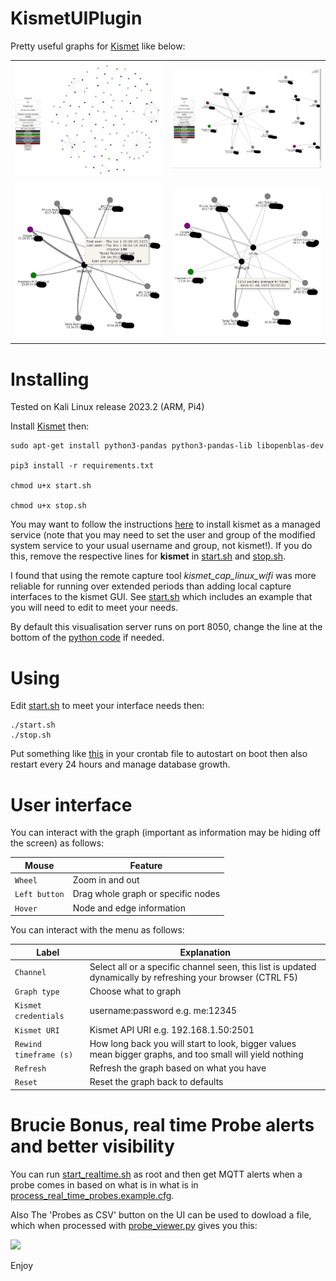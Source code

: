 # KismetUIPlugin

Pretty useful graphs for [Kismet](https://github.com/kismetwireless/kismet) like below:

<table>
  <tr>
    <td><img src="./1.JPG" width="400"</td>
    <td><img src="./2.JPG" width="400"</td>
  </tr>
  <tr>
     <td><img src="./3.JPG" width="400"</td>
     <td><img src="./4.JPG" width="400"</td>
  </tr>
</table>

# Installing

Tested on Kali Linux release 2023.2 (ARM, Pi4)

Install [Kismet](https://www.kismetwireless.net/) then:

``` console
sudo apt-get install python3-pandas python3-pandas-lib libopenblas-dev

pip3 install -r requirements.txt

chmod u+x start.sh

chmod u+x stop.sh
```
You may want to follow the instructions [here](https://github.com/kismetwireless/kismet/blob/master/packaging/systemd/README) to install kismet as a managed service (note that you may need to set the user and group of the modified system service to your usual username and group, not kismet!). If you do this, remove the respective lines for **kismet** in [start.sh](start.sh) and [stop.sh](stop.sh). 

I found that using the remote capture tool *kismet_cap_linux_wifi* was more reliable for running over extended periods than adding local capture interfaces to the kismet GUI. See [start.sh](start.sh) which includes an example that you will need to edit to meet your needs.


By default this visualisation server runs on port 8050, change the line at the bottom of the [python code](./KismetUIPlugin.py) if needed.

# Using

Edit [start.sh](start.sh) to meet your interface needs then:

``` console
./start.sh
./stop.sh
```
Put something like [this](crontab) in your crontab file to autostart on boot then also restart every 24 hours and manage database growth.

# User interface

You can interact with the graph (important as information may be hiding off the screen) as follows:

**Mouse** | **Feature**
----- | -------
```Wheel``` | Zoom in and out
```Left button``` | Drag whole graph or specific nodes
```Hover``` | Node and edge information

You can interact with the menu as follows:

**Label** | **Explanation**
----- | -----------
```Channel``` | Select all or a specific channel seen, this list is updated dynamically by refreshing your browser (CTRL F5)
```Graph type``` | Choose what to graph
```Kismet credentials``` | username:password e.g. me:12345
```Kismet URI``` | Kismet API URI e.g. 192.168.1.50:2501
```Rewind timeframe (s)``` | How long back you will start to look, bigger values mean bigger graphs, and too small will yield nothing
```Refresh``` | Refresh the graph based on what you have
```Reset``` | Reset the graph back to defaults

# Brucie Bonus, real time Probe alerts and better visibility

You can run [start_realtime.sh](start_realtime.sh) as root and then get MQTT alerts when a probe comes in based on what is in what is in [process_real_time_probes.example.cfg](process_real_time_probes.example.cfg).

Also The 'Probes as CSV' button on the UI can be used to dowload a file, which when processed with [probe_viewer.py](probe_viewer.py) gives you this:

<img src="./example-probes.JPG">

Enjoy


